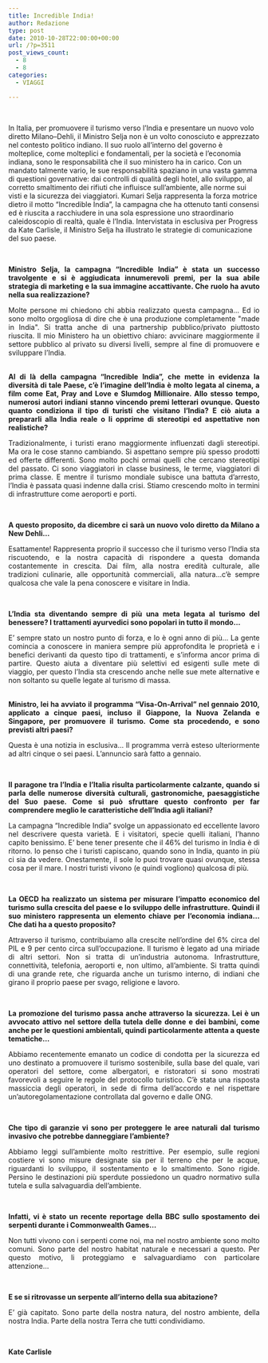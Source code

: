 ```yaml
---
title: Incredible India!
author: Redazione
type: post
date: 2010-10-28T22:00:00+00:00
url: /?p=3511
post_views_count:
  - 8
  - 8
categories:
  - VIAGGI

---
```

&nbsp;

In Italia, per promuovere il turismo verso l&#8217;India e presentare un nuovo volo diretto Milano&ndash;Dehli, il Ministro Selja non &egrave; un volto conosciuto e apprezzato nel contesto politico indiano. Il suo ruolo all&#8217;interno del governo &egrave; molteplice, come molteplici e fondamentali, per la societ&agrave; e l&#8217;economia indiana, sono le responsabilit&agrave; che il suo ministero ha in carico. Con un mandato talmente vario, le sue responsabilit&agrave; spaziano in una vasta gamma di questioni governative: dai controlli di qualit&agrave; degli hotel, allo sviluppo, al corretto smaltimento dei rifiuti che influisce sull&#8217;ambiente, alle norme sui visti e la sicurezza dei viaggiatori. Kumari Selja rappresenta la forza motrice dietro il motto &ldquo;Incredible India&rdquo;, la campagna che ha ottenuto tanti consensi ed &egrave; riuscita a racchiudere in una sola espressione uno straordinario caleidoscopio di realt&agrave;, quale &egrave; l&#8217;India. Intervistata in esclusiva per Progress da Kate Carlisle, il Ministro Selja ha illustrato le strategie di comunicazione del suo paese.

<p align="justify" style="border-bottom: medium none; border-left: medium none; padding-bottom: 0cm; padding-left: 0cm; padding-right: 0cm; margin-bottom: 0cm; border-top: medium none; border-right: medium none; padding-top: 0cm">
  &nbsp;
</p>

<p align="justify" style="border-bottom: medium none; border-left: medium none; padding-bottom: 0cm; padding-left: 0cm; padding-right: 0cm; margin-bottom: 0cm; border-top: medium none; border-right: medium none; padding-top: 0cm">
  <b>Ministro Selja, la campagna &ldquo;Incredible India&rdquo; &egrave; stata un successo travolgente e si &egrave; aggiudicata innumerevoli premi, per la sua abile strategia di marketing e la sua immagine accattivante. Che ruolo ha avuto nella sua realizzazione?</b>
</p>

<p align="justify" style="border-bottom: medium none; border-left: medium none; padding-bottom: 0cm; padding-left: 0cm; padding-right: 0cm; margin-bottom: 0cm; border-top: medium none; border-right: medium none; padding-top: 0cm">
  Molte persone mi chiedono chi abbia realizzato questa campagna&#8230; Ed io sono molto orgogliosa di dire che &egrave; una produzione completamente "made in India". Si tratta anche di una partnership pubblico/privato piuttosto riuscita. Il mio Ministero ha un obiettivo chiaro: avvicinare maggiormente il settore pubblico al privato su diversi livelli, sempre al fine di promuovere e sviluppare l&#8217;India.<br /> &nbsp;
</p>

<p align="justify" style="border-bottom: medium none; border-left: medium none; padding-bottom: 0cm; padding-left: 0cm; padding-right: 0cm; margin-bottom: 0cm; border-top: medium none; border-right: medium none; padding-top: 0cm">
  <b>Al di l&agrave; della campagna &ldquo;Incredible India&rdquo;, che mette in evidenza la diversit&agrave; di tale Paese, c&#8217;&egrave; l&#8217;imagine dell&#8217;India &egrave; molto legata al cinema, a film come Eat, Pray and Love e Slumdog Millionaire. Allo stesso tempo, numerosi autori indiani stanno vincendo premi letterari ovunque. Questo quanto condiziona il tipo di turisti che visitano l&#8217;India? E ci&ograve; aiuta a prepararli alla India reale o li opprime di stereotipi ed aspettative non realistiche?</b>
</p>

<p align="justify" style="border-bottom: medium none; border-left: medium none; padding-bottom: 0cm; padding-left: 0cm; padding-right: 0cm; margin-bottom: 0cm; border-top: medium none; border-right: medium none; padding-top: 0cm">
  Tradizionalmente, i turisti erano maggiormente influenzati dagli stereotipi. Ma ora le cose stanno cambiando. Si aspettano sempre pi&ugrave; spesso prodotti ed offerte differenti. Sono molto pochi ormai quelli che cercano stereotipi del passato. Ci sono viaggiatori in classe business, le terme, viaggiatori di prima classe. E mentre il turismo mondiale subisce una battuta d&#8217;arresto, l&#8217;India &egrave; passata quasi indenne dalla crisi. Stiamo crescendo molto in termini di infrastrutture come aeroporti e porti.
</p>

<p align="justify" style="border-bottom: medium none; border-left: medium none; padding-bottom: 0cm; padding-left: 0cm; padding-right: 0cm; margin-bottom: 0cm; border-top: medium none; border-right: medium none; padding-top: 0cm">
  &nbsp;
</p>

<p align="justify" style="border-bottom: medium none; border-left: medium none; padding-bottom: 0cm; padding-left: 0cm; padding-right: 0cm; margin-bottom: 0cm; border-top: medium none; border-right: medium none; padding-top: 0cm">
  <b>A questo proposito, da dicembre ci sar&agrave; un nuovo volo diretto da Milano a New Dehli&#8230; </b>
</p>

<p align="justify" style="border-bottom: medium none; border-left: medium none; padding-bottom: 0cm; padding-left: 0cm; padding-right: 0cm; margin-bottom: 0cm; border-top: medium none; border-right: medium none; padding-top: 0cm">
  Esattamente! Rappresenta proprio il successo che il turismo verso l&#8217;India sta riscuotendo, e la nostra capacit&agrave; di rispondere a questa domanda costantemente in crescita. Dai film, alla nostra eredit&agrave; culturale, alle tradizioni culinarie, alle opportunit&agrave; commerciali, alla natura&#8230;c&#8217;&egrave; sempre qualcosa che vale la pena conoscere e visitare in India.
</p>

<p align="justify" style="border-bottom: medium none; border-left: medium none; padding-bottom: 0cm; padding-left: 0cm; padding-right: 0cm; margin-bottom: 0cm; border-top: medium none; border-right: medium none; padding-top: 0cm">
  &nbsp;
</p>

<p align="justify" style="border-bottom: medium none; border-left: medium none; padding-bottom: 0cm; padding-left: 0cm; padding-right: 0cm; margin-bottom: 0cm; border-top: medium none; border-right: medium none; padding-top: 0cm">
  <b>L&#8217;India sta diventando sempre di pi&ugrave; una meta legata al turismo del benessere? I trattamenti ayurvedici sono popolari in tutto il mondo&#8230;</b>
</p>

<p align="justify" style="border-bottom: medium none; border-left: medium none; padding-bottom: 0cm; padding-left: 0cm; padding-right: 0cm; margin-bottom: 0cm; border-top: medium none; border-right: medium none; padding-top: 0cm">
  <span style="font-weight: normal">E&#8217; sempre stato un nostro punto di forza, e lo &egrave; ogni anno di pi&ugrave;&#8230; </span>La gente comincia a conoscere in maniera sempre pi&ugrave; approfondita le propriet&agrave; e i benefici derivanti da questo tipo di trattamenti, e s&#8217;informa ancor prima di partire. Questo aiuta a diventare pi&ugrave; selettivi ed esigenti sulle mete di viaggio, per questo l&#8217;India sta crescendo anche nelle sue mete alternative e non soltanto su quelle legate al turismo di massa.
</p>

<p align="justify" style="border-bottom: medium none; border-left: medium none; padding-bottom: 0cm; padding-left: 0cm; padding-right: 0cm; margin-bottom: 0cm; border-top: medium none; border-right: medium none; padding-top: 0cm">
  &nbsp;<br /> <b>Ministro, lei ha avviato il programma &ldquo;Visa-On-Arrival&rdquo; nel gennaio 2010, applicato a cinque paesi, incluso il Giappone, la Nuova Zelanda e Singapore, per promuovere il turismo. Come sta procedendo, e sono previsti altri paesi? </b>
</p>

<p align="justify" style="border-bottom: medium none; border-left: medium none; padding-bottom: 0cm; padding-left: 0cm; padding-right: 0cm; margin-bottom: 0cm; border-top: medium none; border-right: medium none; padding-top: 0cm">
  Questa &egrave; una notizia in esclusiva&#8230; Il programma verr&agrave; esteso ulteriormente ad altri cinque o sei paesi. L&#8217;annuncio sar&agrave; fatto a gennaio.
</p>

<p align="justify" style="border-bottom: medium none; border-left: medium none; padding-bottom: 0cm; padding-left: 0cm; padding-right: 0cm; margin-bottom: 0cm; border-top: medium none; border-right: medium none; padding-top: 0cm">
  &nbsp;
</p>

<p align="justify" style="border-bottom: medium none; border-left: medium none; padding-bottom: 0cm; padding-left: 0cm; padding-right: 0cm; margin-bottom: 0cm; border-top: medium none; border-right: medium none; padding-top: 0cm">
  <b>Il paragone tra l&#8217;India e l&#8217;Italia risulta particolarmente calzante, quando si parla delle numerose diversit&agrave; culturali, gastronomiche, paesaggistiche del Suo paese. Come si pu&ograve; sfruttare questo confronto per far comprendere meglio le caratteristiche dell&#8217;India agli italiani? </b>
</p>

<p align="justify" style="border-bottom: medium none; border-left: medium none; padding-bottom: 0cm; padding-left: 0cm; padding-right: 0cm; margin-bottom: 0cm; border-top: medium none; border-right: medium none; padding-top: 0cm">
  La campagna &ldquo;Incredible India&rdquo; svolge un appassionato ed eccellente lavoro nel descrivere questa variet&agrave;. E i visitatori, specie quelli italiani, l&#8217;hanno capito benissimo. E&#8217; bene tener presente che il 46% del turismo in India &egrave; di ritorno. Io penso che i turisti capiscano, quando sono in India, quanto in pi&ugrave; ci sia da vedere. Onestamente, il sole lo puoi trovare quasi ovunque, stessa cosa per il mare. I nostri turisti vivono (e quindi vogliono) qualcosa di pi&ugrave;.
</p>

<p align="justify" style="border-bottom: medium none; border-left: medium none; padding-bottom: 0cm; padding-left: 0cm; padding-right: 0cm; margin-bottom: 0cm; border-top: medium none; border-right: medium none; padding-top: 0cm">
  &nbsp;
</p>

<p align="justify" style="border-bottom: medium none; border-left: medium none; padding-bottom: 0cm; padding-left: 0cm; padding-right: 0cm; margin-bottom: 0cm; border-top: medium none; border-right: medium none; padding-top: 0cm">
  <b>La OECD ha realizzato un sistema per misurare l&#8217;impatto economico del turismo sulla crescita del paese e lo sviluppo delle infrastrutture. Quindi il suo ministero rappresenta un elemento chiave per l&#8217;economia indiana&#8230; Che dati ha a questo proposito? </b>
</p>

<p align="justify" style="border-bottom: medium none; border-left: medium none; padding-bottom: 0cm; padding-left: 0cm; padding-right: 0cm; margin-bottom: 0cm; border-top: medium none; border-right: medium none; padding-top: 0cm">
  Attraverso il turismo, contribuiamo alla crescite nell&#8217;ordine del 6% circa del PIL e 9 per cento circa sull&#8217;occupazione. Il turismo &egrave; legato ad una miriade di altri settori. Non si tratta di un&#8217;industria autonoma. Infrastrutture, connettivit&agrave;, telefonia, aeroporti e, non ultimo, all&#8217;ambiente. Si tratta quindi di una grande rete, che riguarda anche un turismo interno, di indiani che girano il proprio paese per svago, religione e lavoro.
</p>

<p align="justify" style="border-bottom: medium none; border-left: medium none; padding-bottom: 0cm; padding-left: 0cm; padding-right: 0cm; margin-bottom: 0cm; border-top: medium none; border-right: medium none; padding-top: 0cm">
  &nbsp;&nbsp;
</p>

<p align="justify" style="border-bottom: medium none; border-left: medium none; padding-bottom: 0cm; padding-left: 0cm; padding-right: 0cm; margin-bottom: 0cm; border-top: medium none; border-right: medium none; padding-top: 0cm">
  <b>La promozione del turismo passa anche attraverso la sicurezza. Lei &egrave; un avvocato attivo nel settore della tutela delle donne e dei bambini, come anche per le questioni ambientali, quindi particolarmente attenta a queste tematiche&#8230; </b>
</p>

<p align="justify" style="border-bottom: medium none; border-left: medium none; padding-bottom: 0cm; padding-left: 0cm; padding-right: 0cm; margin-bottom: 0cm; border-top: medium none; border-right: medium none; padding-top: 0cm">
  Abbiamo recentemente emanato un codice di condotta per la sicurezza ed uno destinato a promuovere il turismo sostenibile, sulla base del quale, vari operatori del settore, come albergatori, e ristoratori si sono mostrati favorevoli a seguire le regole del protocollo turistico. C&#8217;&egrave; stata una risposta massiccia degli operatori, in sede di firma dell&#8217;accordo e nel rispettare un&#8217;autoregolamentazione controllata dal governo e dalle ONG.
</p>

<p align="justify" style="border-bottom: medium none; border-left: medium none; padding-bottom: 0cm; padding-left: 0cm; padding-right: 0cm; margin-bottom: 0cm; border-top: medium none; border-right: medium none; padding-top: 0cm">
  &nbsp;&nbsp;
</p>

<p align="justify" style="border-bottom: medium none; border-left: medium none; padding-bottom: 0cm; padding-left: 0cm; padding-right: 0cm; margin-bottom: 0cm; border-top: medium none; border-right: medium none; padding-top: 0cm">
  <b>Che tipo di garanzie vi sono per proteggere le aree naturali dal turismo invasivo che potrebbe danneggiare l&#8217;ambiente?</b>
</p>

<p align="justify" style="border-bottom: medium none; border-left: medium none; padding-bottom: 0cm; padding-left: 0cm; padding-right: 0cm; margin-bottom: 0cm; border-top: medium none; border-right: medium none; padding-top: 0cm">
  Abbiamo leggi sull&#8217;ambiente molto restrittive. Per esempio, sulle regioni costiere vi sono misure designate sia per il terreno che per le acque, riguardanti lo sviluppo, il sostentamento e lo smaltimento. Sono rigide. Persino le destinazioni pi&ugrave; sperdute possiedono un quadro normativo sulla tutela e sulla salvaguardia dell&#8217;ambiente.
</p>

<p align="justify" style="border-bottom: medium none; border-left: medium none; padding-bottom: 0cm; padding-left: 0cm; padding-right: 0cm; margin-bottom: 0cm; border-top: medium none; border-right: medium none; padding-top: 0cm">
  &nbsp;
</p>

<p align="justify" style="border-bottom: medium none; border-left: medium none; padding-bottom: 0cm; padding-left: 0cm; padding-right: 0cm; margin-bottom: 0cm; border-top: medium none; border-right: medium none; padding-top: 0cm">
  <b>Infatti, vi &egrave; stato un recente reportage della BBC sullo spostamento dei serpenti durante i Commonwealth Games&#8230;</b>
</p>

<p align="justify" style="border-bottom: medium none; border-left: medium none; padding-bottom: 0cm; padding-left: 0cm; padding-right: 0cm; margin-bottom: 0cm; border-top: medium none; border-right: medium none; padding-top: 0cm">
  Non tutti vivono con i serpenti come noi, ma nel nostro ambiente sono molto comuni. Sono parte del nostro habitat naturale e necessari a questo. Per questo motivo, li proteggiamo e salvaguardiamo con particolare attenzione&#8230;
</p>

<p align="justify" style="border-bottom: medium none; border-left: medium none; padding-bottom: 0cm; padding-left: 0cm; padding-right: 0cm; margin-bottom: 0cm; border-top: medium none; border-right: medium none; padding-top: 0cm">
  &nbsp;&nbsp;
</p>

<p align="justify" style="border-bottom: medium none; border-left: medium none; padding-bottom: 0cm; padding-left: 0cm; padding-right: 0cm; margin-bottom: 0cm; border-top: medium none; border-right: medium none; padding-top: 0cm">
  <b>E se si ritrovasse un serpente all&#8217;interno della sua abitazione? </b>
</p>

<p align="justify" style="border-bottom: medium none; border-left: medium none; padding-bottom: 0cm; padding-left: 0cm; padding-right: 0cm; margin-bottom: 0cm; border-top: medium none; border-right: medium none; padding-top: 0cm">
  E&#8217; gi&agrave; capitato. Sono parte della nostra natura, del nostro ambiente, della nostra India. Parte della nostra Terra che tutti condividiamo.
</p>

<p align="justify" style="border-bottom: medium none; border-left: medium none; padding-bottom: 0cm; padding-left: 0cm; padding-right: 0cm; margin-bottom: 0cm; border-top: medium none; border-right: medium none; padding-top: 0cm">
  &nbsp;
</p>

<p align="justify" style="border-bottom: medium none; border-left: medium none; padding-bottom: 0cm; padding-left: 0cm; padding-right: 0cm; margin-bottom: 0cm; border-top: medium none; border-right: medium none; padding-top: 0cm">
  <strong>Kate Carlisle</strong>
</p>

<p align="justify" style="border-bottom: medium none; border-left: medium none; padding-bottom: 0cm; padding-left: 0cm; padding-right: 0cm; margin-bottom: 0cm; border-top: medium none; border-right: medium none; padding-top: 0cm">
  &nbsp;
</p>